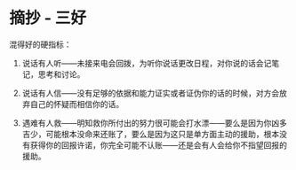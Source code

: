 # 摘抄 - 三好

混得好的硬指标：

1.  说话有人听——未接来电会回拨，为听你说话更改日程，对你说的话会记笔记，思考和讨论。


2.  说话有人信——没有足够的依据和能力证实或者证伪你的话的时候，对方会放弃自己的怀疑而相信你的话。


3.  遇难有人救——明知救你所付出的努力很可能会打水漂——要么是因为你凶多吉少，可能根本没命来还账了，要么是因为这只是单方面主动的援助，根本没有获得你的回报许诺，你完全可能不认账——还是会有人会给你不指望回报的援助。